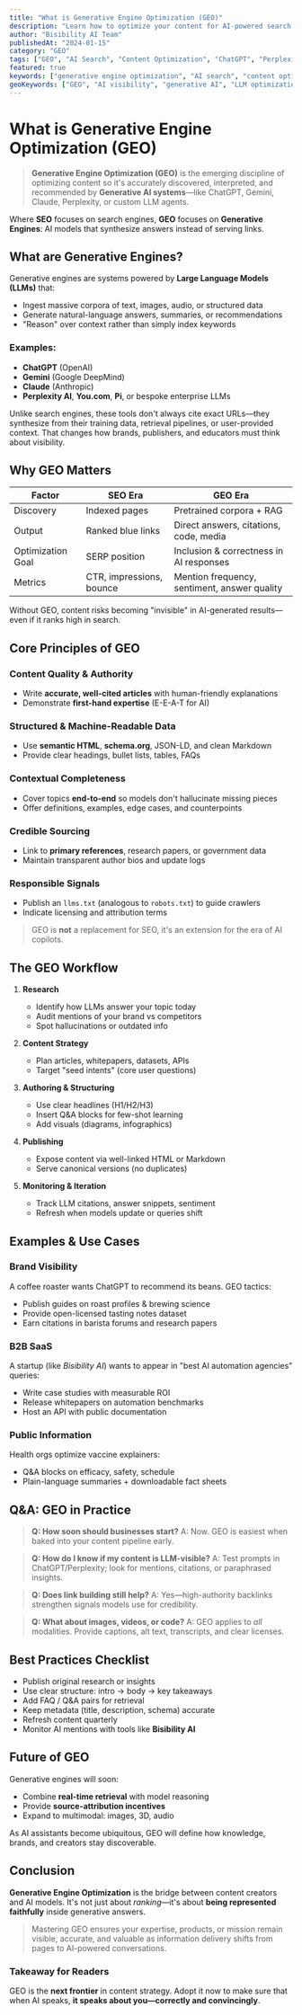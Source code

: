 ```yaml
---
title: "What is Generative Engine Optimization (GEO)"
description: "Learn how to optimize your content for AI-powered search engines like ChatGPT, Perplexity, and Claude to improve your brand visibility in the AI era."
author: "Bisibility AI Team"
publishedAt: "2024-01-15"
category: "GEO"
tags: ["GEO", "AI Search", "Content Optimization", "ChatGPT", "Perplexity"]
featured: true
keywords: ["generative engine optimization", "AI search", "content optimization", "ChatGPT optimization", "Perplexity optimization"]
geoKeywords: ["GEO", "AI visibility", "generative AI", "LLM optimization"]
---
```


# What is Generative Engine Optimization (GEO)

> **Generative Engine Optimization (GEO)** is the emerging discipline of optimizing content so it's accurately discovered, interpreted, and recommended by **Generative AI systems**—like ChatGPT, Gemini, Claude, Perplexity, or custom LLM agents.

Where **SEO** focuses on search engines, **GEO** focuses on **Generative Engines**: AI models that synthesize answers instead of serving links.

## What are Generative Engines?

Generative engines are systems powered by **Large Language Models (LLMs)** that:

* Ingest massive corpora of text, images, audio, or structured data
* Generate natural-language answers, summaries, or recommendations
* "Reason" over context rather than simply index keywords

### Examples:

* **ChatGPT** (OpenAI)
* **Gemini** (Google DeepMind)
* **Claude** (Anthropic)
* **Perplexity AI**, **You.com**, **Pi**, or bespoke enterprise LLMs

Unlike search engines, these tools don't always cite exact URLs—they synthesize from their training data, retrieval pipelines, or user-provided context. That changes how brands, publishers, and educators must think about visibility.

## Why GEO Matters

| Factor            | SEO Era                  | GEO Era                                      |
| ----------------- | ------------------------ | -------------------------------------------- |
| Discovery         | Indexed pages            | Pretrained corpora + RAG                     |
| Output            | Ranked blue links        | Direct answers, citations, code, media       |
| Optimization Goal | SERP position            | Inclusion & correctness in AI responses      |
| Metrics           | CTR, impressions, bounce | Mention frequency, sentiment, answer quality |

Without GEO, content risks becoming "invisible" in AI-generated results—even if it ranks high in search.

## Core Principles of GEO

### Content Quality & Authority

* Write **accurate, well-cited articles** with human-friendly explanations
* Demonstrate **first-hand expertise** (E-E-A-T for AI)

### Structured & Machine-Readable Data

* Use **semantic HTML**, **schema.org**, JSON-LD, and clean Markdown
* Provide clear headings, bullet lists, tables, FAQs

### Contextual Completeness

* Cover topics **end-to-end** so models don't hallucinate missing pieces
* Offer definitions, examples, edge cases, and counterpoints

### Credible Sourcing

* Link to **primary references**, research papers, or government data
* Maintain transparent author bios and update logs

### Responsible Signals

* Publish an `llms.txt` (analogous to `robots.txt`) to guide crawlers
* Indicate licensing and attribution terms

> GEO is **not** a replacement for SEO, it's an extension for the era of AI copilots.

## The GEO Workflow

1. **Research**
   * Identify how LLMs answer your topic today
   * Audit mentions of your brand vs competitors
   * Spot hallucinations or outdated info

2. **Content Strategy**
   * Plan articles, whitepapers, datasets, APIs
   * Target "seed intents" (core user questions)

3. **Authoring & Structuring**
   * Use clear headlines (H1/H2/H3)
   * Insert Q&A blocks for few-shot learning
   * Add visuals (diagrams, infographics)

4. **Publishing**
   * Expose content via well-linked HTML or Markdown
   * Serve canonical versions (no duplicates)

5. **Monitoring & Iteration**
   * Track LLM citations, answer snippets, sentiment
   * Refresh when models update or queries shift

## Examples & Use Cases

### Brand Visibility

A coffee roaster wants ChatGPT to recommend its beans. GEO tactics:

* Publish guides on roast profiles & brewing science
* Provide open-licensed tasting notes dataset
* Earn citations in barista forums and research papers

### B2B SaaS

A startup (like _Bisibility AI_) wants to appear in "best AI automation agencies" queries:

* Write case studies with measurable ROI
* Release whitepapers on automation benchmarks
* Host an API with public documentation

### Public Information

Health orgs optimize vaccine explainers:

* Q&A blocks on efficacy, safety, schedule
* Plain-language summaries + downloadable fact sheets

## Q&A: GEO in Practice

> **Q: How soon should businesses start?**
> A: Now. GEO is easiest when baked into your content pipeline early.

> **Q: How do I know if my content is LLM-visible?**
> A: Test prompts in ChatGPT/Perplexity; look for mentions, citations, or paraphrased insights.

> **Q: Does link building still help?**
> A: Yes—high-authority backlinks strengthen signals models use for credibility.

> **Q: What about images, videos, or code?**
> A: GEO applies to _all_ modalities. Provide captions, alt text, transcripts, and clear licenses.

## Best Practices Checklist

* Publish original research or insights
* Use clear structure: intro → body → key takeaways
* Add FAQ / Q&A pairs for retrieval
* Keep metadata (title, description, schema) accurate
* Refresh content quarterly
* Monitor AI mentions with tools like **Bisibility AI**

## Future of GEO

Generative engines will soon:

* Combine **real-time retrieval** with model reasoning
* Provide **source-attribution incentives**
* Expand to multimodal: images, 3D, audio

As AI assistants become ubiquitous, GEO will define how knowledge, brands, and creators stay discoverable.

## Conclusion

**Generative Engine Optimization** is the bridge between content creators and AI models.
It's not just about _ranking_—it's about **being represented faithfully** inside generative answers.

> Mastering GEO ensures your expertise, products, or mission remain visible, accurate, and valuable as information delivery shifts from pages to AI-powered conversations.

### Takeaway for Readers

GEO is the **next frontier** in content strategy. Adopt it now to make sure that when AI speaks, **it speaks about you—correctly and convincingly**.
